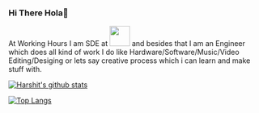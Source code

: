 ### Hi There Hola👋

At Working Hours I am SDE at <img height="40" src="https://www.milkbasket.com/assets/img/logo/mb-logo-horizontal.png"> and besides that I am an Engineer which does all kind of work I do like Hardware/Software/Music/Video Editing/Desiging or lets say creative process which i can learn and make stuff with. 

[![Harshit's github stats](https://github-readme-stats.vercel.app/api?username=HarshitChhipa&show_icons=true&include_all_commits=true&show_owner=true&bg_color=30,41295a,2F0743&title_color=fff&text_color=fff)](https://github.com/HarshitChhipa)

[![Top Langs](https://github-readme-stats.vercel.app/api/top-langs/?username=HarshitChhipa)](https://github.com/HarshitChhipa)
